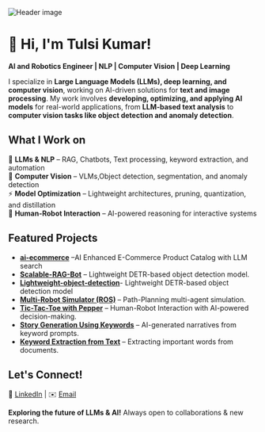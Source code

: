 ![Header image](https://github.com/user-attachments/assets/defc3c1a-45e5-461d-9a78-c08ee52ee7fc)

<!--
**tulsikumar-1/tulsikumar-1** is a ✨ _special_ ✨ repository because its `README.md` (this file) appears on your GitHub profile.

Here are some ideas to get you started:

- 🔭 I’m currently working on ...
- 🌱 I’m currently learning ...
- 👯 I’m looking to collaborate on ...
- 🤔 I’m looking for help with ...
- 💬 Ask me about ...
- 📫 How to reach me: ...
- 😄 Pronouns: ...
- ⚡ Fun fact: ...
-->
# 👋 Hi, I'm Tulsi Kumar!  

**AI and Robotics Engineer | NLP  | Computer Vision | Deep Learning** 

I specialize in **Large Language Models (LLMs), deep learning, and computer vision**, working on AI-driven solutions for **text and image processing**. My work involves **developing, optimizing, and applying AI models** for real-world applications, from **LLM-based text analysis** to **computer vision tasks like object detection and anomaly detection**.  

## **What I Work on**  
 🧠 **LLMs & NLP** – RAG, Chatbots, Text processing, keyword extraction, and automation  
 📸 **Computer Vision** – VLMs,Object detection, segmentation, and anomaly detection  
 ⚡ **Model Optimization** – Lightweight architectures, pruning, quantization, and distillation  
 🤖 **Human-Robot Interaction** – AI-powered reasoning for interactive systems 

## **Featured Projects**
* [**ai-ecommerce**](https://github.com/tulsikumar-1/ai-ecommerce.git) –AI Enhanced E-Commerce Product Catalog with LLM search
* [**Scalable-RAG-Bot**](https://github.com/tulsikumar-1/Scalable-RAG-Bot.git) – Lightweight DETR-based object detection model.
* [**Lightweight-object-detection**](https://github.com/tulsikumar-1/lw-detr)- Lightweight DETR-based object detection model   
* [**Multi-Robot Simulator (ROS)**](https://github.com/tulsikumar-1/Multi_robot_simulator-ROS) – Path-Planning multi-agent simulation.
* [**Tic-Tac-Toe with Pepper**](https://github.com/tulsikumar-1/Tic-Tac-Toe-with-Pepper) – Human-Robot Interaction with AI-powered decision-making.
* [**Story Generation Using Keywords**](https://github.com/tulsikumar-1/Story-generation-using-keywords) – AI-generated narratives from keyword prompts.
* [**Keyword Extraction from Text**](https://github.com/tulsikumar-1/Important-Keyword-Extraction-From-text) – Extracting important words from documents.


## **Let's Connect!**  
🔗 [LinkedIn](https://www.linkedin.com/in/tulsi-kumar/)  | ✉️ [Email](mailto:engr.tulsikumar@gmail.com)  

 **Exploring the future of LLMs & AI!** Always open to collaborations & new research. 
